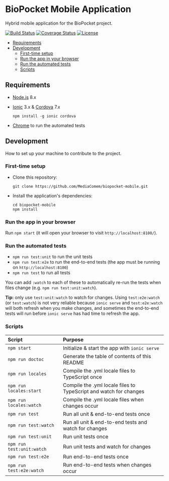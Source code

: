 # BioPocket Mobile Application

Hybrid mobile application for the BioPocket project.

[![Build Status](https://travis-ci.org/MediaComem/biopocket-mobile.svg?branch=master)](https://travis-ci.org/MediaComem/biopocket-mobile)
[![Coverage Status](https://coveralls.io/repos/github/MediaComem/biopocket-mobile/badge.svg?branch=master)](https://coveralls.io/github/MediaComem/biopocket-mobile?branch=master)
[![License](https://img.shields.io/badge/License-MIT-blue.svg)](LICENSE.txt)

<!-- START doctoc generated TOC please keep comment here to allow auto update -->
<!-- DON'T EDIT THIS SECTION, INSTEAD RE-RUN doctoc TO UPDATE -->


- [Requirements](#requirements)
- [Development](#development)
  - [First-time setup](#first-time-setup)
  - [Run the app in your browser](#run-the-app-in-your-browser)
  - [Run the automated tests](#run-the-automated-tests)
  - [Scripts](#scripts)

<!-- END doctoc generated TOC please keep comment here to allow auto update -->



## Requirements

* [Node.js](https://nodejs.org) 8.x
* [Ionic](https://ionicframework.com) 3.x & [Cordova](https://cordova.apache.org) 7.x

      npm install -g ionic cordova
* [Chrome](https://www.google.com/chrome/) to run the automated tests



## Development

How to set up your machine to contribute to the project.

### First-time setup

* Clone this repository:

      git clone https://github.com/MediaComem/biopocket-mobile.git

* Install the application's dependencies:

      cd biopocket-mobile
      npm install

### Run the app in your browser

Run `npm start` (it will open your browser to visit `http://localhost:8100/`).

### Run the automated tests

* `npm run test:unit` to run the unit tests
* `npm run test:e2e` to run the end-to-end tests (the app must be running on `http://localhost:8100`)
* `npm run test` to run all tests

You can add `:watch` to each of these to automatically re-run the tests when files change (e.g. `npm run test:unit:watch`).

**Tip:** only use `test:unit:watch` to watch for changes.
Using `test:e2e:watch` (or `test:watch`) is not very reliable because
`ionic serve` and `test:e2e:watch` will both refresh when you make changes,
and sometimes the end-to-end tests will run before `ionic serve` has had time
to refresh the app.

### Scripts

| Script                    | Purpose                                                           |
| :---                      | :---                                                              |
| `npm start`               | Initialize & start the app with `ionic serve`                     |
| `npm run doctoc`          | Generate the table of contents of this README                     |
| `npm run locales`         | Compile the .yml locale files to TypeScript once                  |
| `npm run locales:start`   | Compile the .yml locale files to TypeScript and watch for changes |
| `npm run locales:watch`   | Compile the .yml locale files when changes occur                  |
| `npm run test`            | Run all unit & end-to-end tests once                              |
| `npm run test:watch`      | Run all unit & end-to-end tests and watch for changes             |
| `npm run test:unit`       | Run unit tests once                                               |
| `npm run test:unit:watch` | Run unit tests and watch for changes                              |
| `npm run test:e2e`        | Run end-to-end tests once                                         |
| `npm run test:e2e:watch`  | Run end-to-end tests when changes occur                           |
